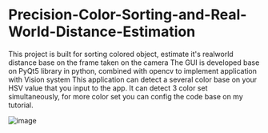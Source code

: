# Precision-Color-Sorting-and-Real-World-Distance-Estimation
This project is built for sorting colored object, estimate it's realworld distance base on the frame taken on the camera
The GUI is developed base on PyQt5 library in python, combined with opencv to implement application with Vision system
This application can detect a several color base on your HSV value that you input to the app.
It can detect 3 color set simultaneously, for more color set you can config the code base on my tutorial.

![image](https://github.com/phamhduc/Precision-Color-Sorting-and-Real-World-Distance-Estimation/assets/101264143/69b567db-a831-4e71-b87d-d3568d3b5eb3)




